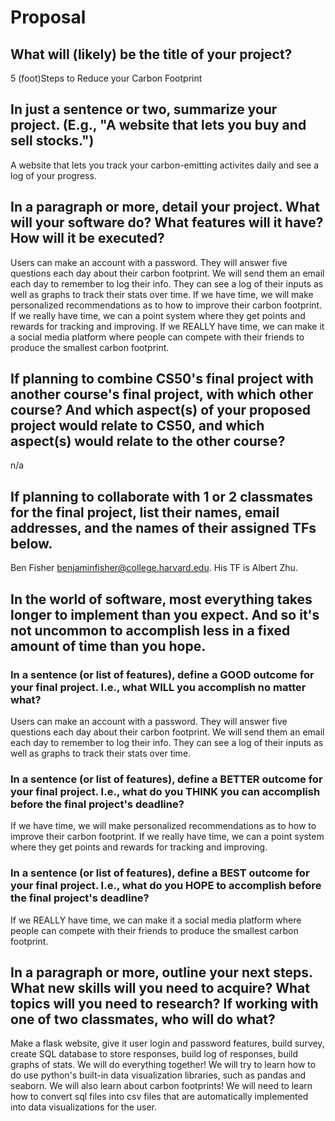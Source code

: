 # Proposal

## What will (likely) be the title of your project?

5 (foot)Steps to Reduce your Carbon Footprint

## In just a sentence or two, summarize your project. (E.g., "A website that lets you buy and sell stocks.")

A website that lets you track your carbon-emitting activites daily and see a log of your progress.

## In a paragraph or more, detail your project. What will your software do? What features will it have? How will it be executed?

Users can make an account with a password.
They will answer five questions each day about their carbon footprint.
We will send them an email each day to remember to log their info.
They can see a log of their inputs as well as graphs to track their stats over time.
If we have time, we will make personalized recommendations as to how to improve their carbon footprint.
If we really have time, we can a point system where they get points and rewards for tracking and improving.
If we REALLY have time, we can make it a social media platform where people can compete with their friends to produce the smallest carbon footprint.

## If planning to combine CS50's final project with another course's final project, with which other course? And which aspect(s) of your proposed project would relate to CS50, and which aspect(s) would relate to the other course?

n/a

## If planning to collaborate with 1 or 2 classmates for the final project, list their names, email addresses, and the names of their assigned TFs below.

Ben Fisher benjaminfisher@college.harvard.edu. His TF is Albert Zhu.

## In the world of software, most everything takes longer to implement than you expect. And so it's not uncommon to accomplish less in a fixed amount of time than you hope.

### In a sentence (or list of features), define a GOOD outcome for your final project. I.e., what WILL you accomplish no matter what?

Users can make an account with a password.
They will answer five questions each day about their carbon footprint.
We will send them an email each day to remember to log their info.
They can see a log of their inputs as well as graphs to track their stats over time.

### In a sentence (or list of features), define a BETTER outcome for your final project. I.e., what do you THINK you can accomplish before the final project's deadline?

If we have time, we will make personalized recommendations as to how to improve their carbon footprint.
If we really have time, we can a point system where they get points and rewards for tracking and improving.

### In a sentence (or list of features), define a BEST outcome for your final project. I.e., what do you HOPE to accomplish before the final project's deadline?

If we REALLY have time, we can make it a social media platform where people can compete with their friends to produce the smallest carbon footprint.

## In a paragraph or more, outline your next steps. What new skills will you need to acquire? What topics will you need to research? If working with one of two classmates, who will do what?

Make a flask website, give it user login and password features, build survey, create SQL database to store responses, build log of responses, build graphs of stats.
We will do everything together! We will try to learn how to do use python's built-in data visualization libraries, such as pandas and seaborn.
We will also learn about carbon footprints!
We will  need to learn how to convert sql files into csv files that are automatically implemented into data visualizations for the user.
